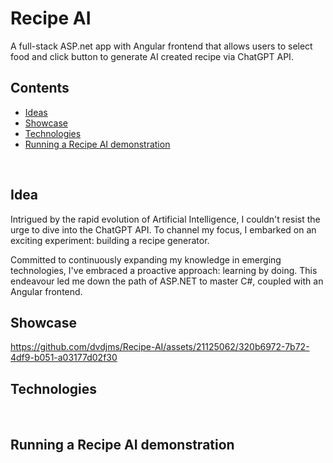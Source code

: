 # Recipe AI

A full-stack ASP.net app with Angular frontend that allows users to select food and click button to generate AI created recipe via ChatGPT API.




## Contents 

* [Ideas](#idea)
* [Showcase](#showcase)
* [Technologies](#technologies)
* [Running a Recipe AI demonstration](#running-a-learn-scotland-demonstration)


<br>

## Idea

Intrigued by the rapid evolution of Artificial Intelligence, I couldn't resist the urge to dive into the ChatGPT API. To channel my focus, I embarked on an exciting experiment: building a recipe generator. 

Committed to continuously expanding my knowledge in emerging technologies, I've embraced a proactive approach: learning by doing.
This endeavour led me down the path of ASP.NET to master C#, coupled with an Angular frontend. 


## Showcase
https://github.com/dvdjms/Recipe-AI/assets/21125062/320b6972-7b72-4df9-b051-a03177d02f30



## Technologies
<br>

## Running a Recipe AI demonstration
